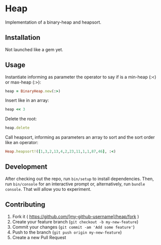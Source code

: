 # Heap
Implementation of a binary-heap and heapsort.

## Installation
Not launched like a gem yet.

## Usage
Instantiate informing as parameter the operator to say if is a min-heap (:<) or max-heap (:>):

```ruby
heap = BinaryHeap.new(:>)
```

Insert like in an array:

```ruby
heap << 3
```

Delete the root:

```ruby
heap.delete
```

Call heapsort, informing as parameters an array to sort and the sort order like an operator:

```ruby
Heap.heapsort!([1,3,2,13,4,2,23,11,1,1,87,46], :<)
```

## Development
After checking out the repo, run `bin/setup` to install dependencies. Then, run `bin/console` for an interactive prompt or, alternatively, run `bundle console`. That will allow you to experiment.

## Contributing
1. Fork it ( https://github.com/[my-github-username]/heap/fork )
2. Create your feature branch (`git checkout -b my-new-feature`)
3. Commit your changes (`git commit -am 'Add some feature'`)
4. Push to the branch (`git push origin my-new-feature`)
5. Create a new Pull Request
